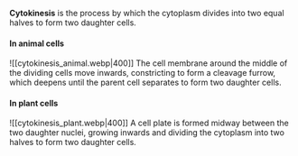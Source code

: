 **Cytokinesis** is the process by which the cytoplasm divides into two equal halves to form two daughter cells.

#### In animal cells
![[cytokinesis_animal.webp|400]]
The cell membrane around the middle of the dividing cells move inwards, constricting to form a cleavage furrow, which deepens until the parent cell separates to form two daughter cells.

#### In plant cells
![[cytokinesis_plant.webp|400]]
A cell plate is formed midway between the two daughter nuclei, growing inwards and dividing the cytoplasm into two halves to form two daughter cells.

